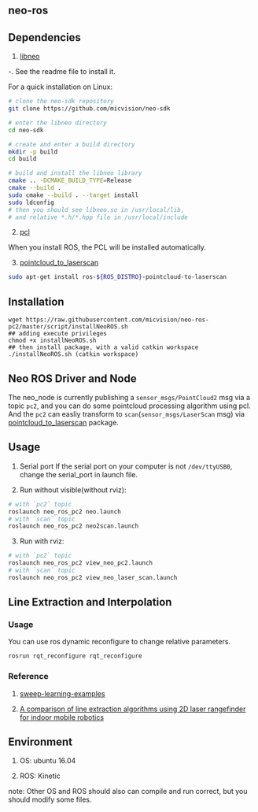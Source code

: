 neo-ros
---

## Dependencies
1. [libneo](https://www.github.com/micvision/neo-sdk)

  -. See the readme file to install it.

For a quick installation on Linux:

```bash
# clone the neo-sdk repository
git clone https://github.com/micvision/neo-sdk

# enter the libneo directory
cd neo-sdk

# create and enter a build directory
mkdir -p build
cd build

# build and install the libneo library
cmake .. -DCMAKE_BUILD_TYPE=Release
cmake --build .
sudo cmake --build . --target install
sudo ldconfig
# then you should see libneo.so in /usr/local/lib,
# and relative *.h/*.hpp file in /usr/local/include
```
2. [pcl](http://www.pointclouds.org)

  When you install ROS, the PCL will be installed automatically.

3. [pointcloud_to_laserscan](http://wiki.ros.org/pointcloud_to_laserscan)

```bash
sudo apt-get install ros-${ROS_DISTRO}-pointcloud-to-laserscan
```
## Installation

```shell
wget https://raw.githubusercontent.com/micvision/neo-ros-pc2/master/script/installNeoROS.sh
## adding execute privileges
chmod +x installNeoROS.sh
## then install package, with a valid catkin workspace
./installNeoROS.sh (catkin workspace)
```


## Neo ROS Driver and Node

The neo_node is currently publishing a `sensor_msgs/PointCloud2` msg via a topic `pc2`, and
you can do some pointcloud processing algorithm using pcl. And the `pc2` can easliy
transform to `scan`(`sensor_msgs/LaserScan` msg) via [pointcloud_to_laserscan](http://wiki.ros.org/pointcloud_to_laserscan) package.

## Usage
1. Serial port
  If the serial port on your computer is not `/dev/ttyUSB0`, change the serial_port in launch file.

2. Run without visible(without rviz):
``` bash
# with `pc2` topic
roslaunch neo_ros_pc2 neo.launch
# with `scan` topic
roslaunch neo_ros_pc2 neo2scan.launch
```

3. Run with rviz:
```bash
# with `pc2` topic
roslaunch neo_ros_pc2 view_neo_pc2.launch
# with `scan` topic
roslaunch neo_ros_pc2 view_neo_laser_scan.launch
```

## Line Extraction and Interpolation
### Usage

You can use ros dynamic reconfigure to change relative parameters.

```bash
rosrun rqt_reconfigure rqt_reconfigure
```

### Reference
1. [sweep-learning-examples](https://github.com/scanse/sweep-learning-examples)

2. [A comparison of line extraction algorithms using 2D laser rangefinder for indoor mobile robotics](http://ieeexplore.ieee.org/document/1545234/)

## Environment

1. OS: ubuntu 16.04

2. ROS: Kinetic

note: Other OS and ROS should also can compile and run correct, but you should modify some files.
